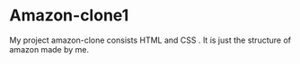 # Amazon-clone1
My project amazon-clone consists HTML and CSS . It is just the structure of amazon made by me.
